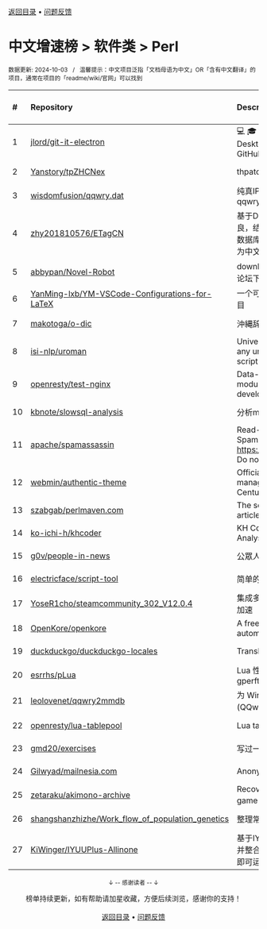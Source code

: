 <a href="https://gitee.com/GrowingGit/GitHub-Chinese-Top-Charts#github中文排行榜">返回目录</a> • <a href="/content/docs/feedback.md">问题反馈</a>

# 中文增速榜 > 软件类 > Perl
<sub>数据更新: 2024-10-03&nbsp;&nbsp;&nbsp;/&nbsp;&nbsp;&nbsp;温馨提示：中文项目泛指「文档母语为中文」OR「含有中文翻译」的项目，通常在项目的「readme/wiki/官网」可以找到</sub>

|#|Repository|Description|Stars|Average daily growth|Updated|
|:-|:-|:-|:-|:-|:-|
|1|[jlord/git-it-electron](https://github.com/jlord/git-it-electron)|:computer: :mortar_board: Git-it is a (Mac, Win, Linux) Desktop App for Learning Git and GitHub|4657|1|2024-04-10|
|2|[Yanstory/tpZHCNex](https://github.com/Yanstory/tpZHCNex)|thpatch zh-hans extra patches (Beta)|18|0|2024-06-18|
|3|[wisdomfusion/qqwry.dat](https://github.com/wisdomfusion/qqwry.dat)|纯真IP地址数据库镜像，mirror of qqwry.dat|392|0|2024-09-19|
|4|[zhy201810576/ETagCN](https://github.com/zhy201810576/ETagCN)|基于Difegue编写的E-Hentai插件进行改良，结合EhTagTranslation项目提供的数据库转换来自E-Hentai上的英文标签为中文标签。|61|0|2024-06-17|
|5|[abbypan/Novel-Robot](https://github.com/abbypan/Novel-Robot)|download novel / forum thread, 小说/论坛下载器|5|0|2024-08-08|
|6|[YanMing-lxb/YM-VSCode-Configurations-for-LaTeX](https://github.com/YanMing-lxb/YM-VSCode-Configurations-for-LaTeX)|一个可以让你轻松本地部署好LaTeX的项目|10|0|2024-04-05|
|7|[makotoga/o-dic](https://github.com/makotoga/o-dic)|沖縄辞書|2|0|2024-05-23|
|8|[isi-nlp/uroman](https://github.com/isi-nlp/uroman)|Universal Romanizer that can convert any unicode script to roman (latin) script|146|0|2024-07-26|
|9|[openresty/test-nginx](https://github.com/openresty/test-nginx)|Data-driven test scaffold for Nginx C module and OpenResty Lua library development|440|0|2024-08-06|
|10|[kbnote/slowsql-analysis](https://github.com/kbnote/slowsql-analysis)|分析mysql的慢查询可视化分析|7|0|2024-04-16|
|11|[apache/spamassassin](https://github.com/apache/spamassassin)|Read-only mirror of Apache SpamAssassin. Submit patches to https://bz.apache.org/SpamAssassin/. Do not send pull requests|281|0|2024-10-02|
|12|[webmin/authentic-theme](https://github.com/webmin/authentic-theme)|Official theme for the best server management panel of the 21st Century|948|0|2024-09-19|
|13|[szabgab/perlmaven.com](https://github.com/szabgab/perlmaven.com)|The source files of the Perl Maven articles|68|0|2024-08-16|
|14|[ko-ichi-h/khcoder](https://github.com/ko-ichi-h/khcoder)|KH Coder: for Quantitative Content Analysis or Text Mining|305|0|2024-06-12|
|15|[g0v/people-in-news](https://github.com/g0v/people-in-news)|公眾人物新聞的追蹤|17|0|2024-05-04|
|16|[electricface/script-tool](https://github.com/electricface/script-tool)|简单的脚本工具|4|0|2024-08-23|
|17|[YoseR1cho/steamcommunity_302_V12.0.4](https://github.com/YoseR1cho/steamcommunity_302_V12.0.4)|集成多种功能steam工具箱 支持github加速|3|0|2024-07-12|
|18|[OpenKore/openkore](https://github.com/OpenKore/openkore)|A free/open source client and automation tool for Ragnarok Online|1274|0|2024-09-17|
|19|[duckduckgo/duckduckgo-locales](https://github.com/duckduckgo/duckduckgo-locales)|Translation files for duckduckgo.com|98|0|2024-10-02|
|20|[esrrhs/pLua](https://github.com/esrrhs/pLua)|Lua 性能分析工具 Lua profiler tool like gperftools|92|0|2024-04-23|
|21|[leolovenet/qqwry2mmdb](https://github.com/leolovenet/qqwry2mmdb)|为 Wireshark 能使用纯真网络 IP 数据库(QQwry)而提供的格式转换工具|156|0|2024-10-01|
|22|[openresty/lua-tablepool](https://github.com/openresty/lua-tablepool)|Lua table recycling pools for LuaJIT|110|0|2024-08-17|
|23|[gmd20/exercises](https://github.com/gmd20/exercises)|写过一些练习或者小工具，小代码片段等|4|0|2024-05-31|
|24|[Gilwyad/mailnesia.com](https://github.com/Gilwyad/mailnesia.com)|Anonymous Email in Seconds|103|0|2024-08-15|
|25|[zetaraku/akimono-archive](https://github.com/zetaraku/akimono-archive)|Recovered source code of the CGI game 商人物語|3|0|2024-04-29|
|26|[shangshanzhizhe/Work_flow_of_population_genetics](https://github.com/shangshanzhizhe/Work_flow_of_population_genetics)|整理常用的群体遗传学分析流程和脚本|92|0|2024-05-30|
|27|[KiWinger/IYUUPlus-Allinone](https://github.com/KiWinger/IYUUPlus-Allinone)|基于IYUUPlus-Dev原版，优化安装流程并整合为一体包，无需安装其他任何文件即可运行IYUUPlus。|6|0|2024-07-14|

<div align="center">
    <p><sub>↓ -- 感谢读者 -- ↓</sub></p>
    榜单持续更新，如有帮助请加星收藏，方便后续浏览，感谢你的支持！
</div>

<br/>

<div align="center"><a href="https://gitee.com/GrowingGit/GitHub-Chinese-Top-Charts#github中文排行榜">返回目录</a> • <a href="/content/docs/feedback.md">问题反馈</a></div>
